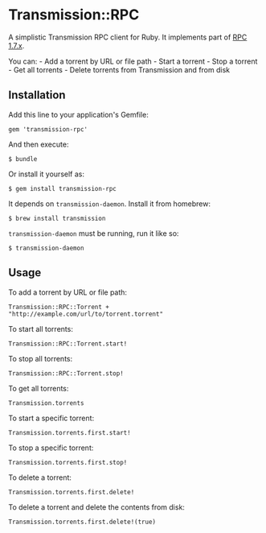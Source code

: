 # Transmission::RPC

A simplistic Transmission RPC client for Ruby. It implements part of [RPC 1.7.x](https://trac.transmissionbt.com/browser/branches/1.7x/doc/rpc-spec.txt).

You can:
	- Add a torrent by URL or file path
	- Start a torrent
	- Stop a torrent
	- Get all torrents
	- Delete torrents from Transmission and from disk

## Installation

Add this line to your application's Gemfile:

	gem 'transmission-rpc'

And then execute:

	$ bundle

Or install it yourself as:

	$ gem install transmission-rpc

It depends on ```transmission-daemon```. Install it from homebrew:
		
	$ brew install transmission

```transmission-daemon``` must be running, run it like so:

	$ transmission-daemon

## Usage

To add a torrent by URL or file path:

	Transmission::RPC::Torrent + "http://example.com/url/to/torrent.torrent"

To start all torrents:

	Transmission::RPC::Torrent.start!

To stop all torrents:

	Transmission::RPC::Torrent.stop!

To get all torrents:

	Transmission.torrents

To start a specific torrent:

	Transmission.torrents.first.start!

To stop a specific torrent:

	Transmission.torrents.first.stop!

To delete a torrent:

	Transmission.torrents.first.delete!

To delete a torrent and delete the contents from disk:

	Transmission.torrents.first.delete!(true)


